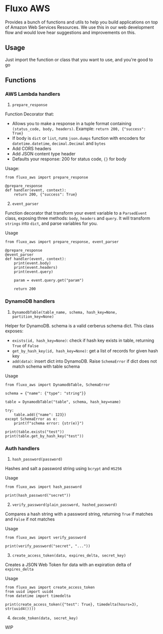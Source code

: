 # Fluxo AWS

Provides a bunch of functions and utils to help you build applications on top of Amazon Web Services Resources. We use this in our web development flow and would love hear suggestions and improvements on this.

## Usage

Just import the function or class that you want to use, and you're good to go

## Functions

### AWS Lambda handlers

1. `prepare_response`

Function Decorator that:
- Allows you to make a response in a tuple format containing `(status_code, body, headers)`. Example: `return 200, {"success": True}`
- If body is `dict` or `list`, runs `json.dumps` function with encoders for `datetime.datetime`, `decimal.Decimal` and `bytes`
- Add CORS headers
- Add JSON content type header
- Defaults your response: 200 for status code, `{}` for body

Usage:
```
from fluxo_aws import prepare_response

@prepare_response
def handler(event, context):
    return 200, {"success": True}
```

2. `event_parser`

Function decorator that transform your event variable to a `ParsedEvent` class, exposing three methods: `body`, `headers` and `query`. It will transform `strings` into `dict`, and parse variables for you.

Usage
```
from fluxo_aws import prepare_response, event_parser

@prepare_response
@event_parser
def handler(event, context):
    print(event.body)
    print(event.headers)
    print(event.query)

    param = event.query.get("param")

    return 200
```

### DynamoDB handlers

1. `DynamodbTable(table_name, schema, hash_key=None, partition_key=None)`

Helper for DynamoDB. schema is a valid cerberus schema dict. This class exposes:

- `exists(id, hash_key=None)`: check if hash key exists in table, returning `True` of `False`
- `get_by_hash_key(id, hash_key=None)`: get a list of records for given hash key
- `add(data)`: insert dict into DynamoDB. Raise `SchemaError` if dict does not match schema with table schema

Usage
```
from fluxo_aws import DynamodbTable, SchemaError

schema = {"name": {"type": "string"}}

table = DynamodbTable("table", schema, hash_key=name)

try:
    table.add({"name": 123})
except SchemaError as e:
    print(f"schema error: {str(e)}")

print(table.exists("test"))
print(table.get_by_hash_key("test"))
```

### Auth handlers

1. `hash_password(password)`

Hashes and salt a password string using `bcrypt` and `HS256`

Usage
```
from fluxo_aws import hash_password

print(hash_password("secret"))
```

2. `verify_password(plain_password, hashed_password)`

Compares a hash string with a password string, returning `True` if matches and `False` if not matches

Usage
```
from fluxo_aws import verify_password

print(verify_password("secret", "..."))
```

3. `create_access_token(data, expires_delta, secret_key)`

Creates a JSON Web Token for data with an expiration delta of `expires_delta`

Usage
```
from fluxo_aws import create_access_token
from uuid import uuid4
from datetime import timedelta

print(create_access_token({"test": True}, timedelta(hours=3), str(uuid4())))
```

4. `decode_token(data, secret_key)`

WIP
